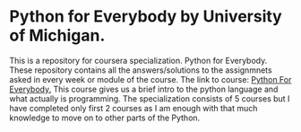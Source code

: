 # Python for Everybody by University of Michigan.
This is a repository for coursera specialization. Python for Everybody.
These repository contains all the answers/solutions to the assignmnets asked in every week or module of the course. 
The link to course: <a href="https://www.coursera.org/specializations/python" target="_blank">Python For Everybody.</a> 
This course gives us a brief intro to the python language and what actually is programming. The specialization consists of 5 courses but I have completed only first 2 courses as I am enough with that much knowledge to move on to other parts of the Python.
